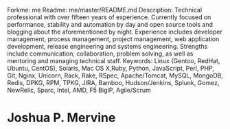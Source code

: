 Forkme: me
Readme: me/master/README.md
Description: Technical professional with over fifteen years of experience. Currently focused on performance, stability and automation by day and open source tools and blogging about the aforementioned by night. Experience includes developer management, process management, project management, web application development, release engineering and systems engineering. Strengths include communication, collaboration, problem solving, as well as mentoring and managing technical staff.
Keywords: Linux (Gentoo, RedHat, Ubuntu, CentOS), Solaris, Mac OS X,Ruby, Python, JavaScript, Perl, PHP, Git, Nginx, Unicorn, Rack, Rake, RSpec, Apache/Tomcat, MySQL, MongoDB, Redis, DPKG, RPM, TPKG, JIRA, Bamboo, Hudson/Jenkins, Splunk, Gomez, NewRelic, Sparc, Intel, AMD, F5 BigIP, Agile/Scrum

# Joshua P. Mervine

